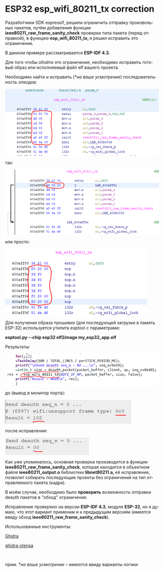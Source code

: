 # ESP32 esp_wifi_80211_tx correction

<html>

<head>
<meta http-equiv=Content-Type content="text/html; charset=windows-1251">
<meta name=Generator content="Microsoft Word 15 (filtered)">

</head>

<body lang=RU>

<div class=WordSection1>

<p class=MsoNormal>Разработчики <span lang=EN-US>SDK</span><span lang=EN-US> </span><span
lang=EN-US>espressif</span>, решили ограничить отправку произвольных пакетов,
путём добавления функции <b>ieee80211_raw_frame_sanity_check</b> проверки типа
пакета (перед отправкой), в функцию <b>esp_wifi_80211_tx, </b> я решил исправить это
ограничение.</p><p>В данном примере рассматривается <b>ESP-IDF 4.3.</b></p>

<p class=MsoNormal>Для того чтобы обойти это ограничение, необходимо исправить
готовый образ или исполняемый файл <span lang=EN-US>elf</span><span lang=EN-US>
</span>вашего проекта.</p>

<p class=MsoNormal>Необходимо найти и исправить (*<i>на ваше усмотрение</i>) последовательность опкодов:</p>

  <img align="center" src="https://github.com/sizeofrawdata/ESP32-esp_wifi_80211_tx-correction/blob/main/1.png"  alt="1">
  
<p class=MsoNormal>так:</p>
  
  <img align="center" src="https://github.com/sizeofrawdata/ESP32-esp_wifi_80211_tx-correction/blob/main/2.png"  alt="1">

<p></p>
<p></p>
<p>или просто:</p>

  <img align="center" src="https://github.com/sizeofrawdata/ESP32-esp_wifi_80211_tx-correction/blob/main/3.png"  alt="1">



<p class=MsoNormal>Для получения образа прошивки (для последующей загрузки в
память <span lang=EN-US>ESP</span>-32) используется утилита <span lang=EN-US>esptool</span>
с параметрами:</p>

<p class=MsoNormal><span lang=EN-US><b>esptool.py --chip esp32 elf2image
my_esp32_app.elf</b></span></p>

<p class=MsoNormal>Результаты:</p>

  <img align="center" src="https://github.com/sizeofrawdata/ESP32-esp_wifi_80211_tx-correction/blob/main/4.png"  alt="1">

<p class=MsoNormal>до (вывод в монитор порта):</p>

  <img align="center" src="https://github.com/sizeofrawdata/ESP32-esp_wifi_80211_tx-correction/blob/main/5.png"  alt="1">

<p class=MsoNormal>после исправления:</p>

  <img align="center" src="https://github.com/sizeofrawdata/ESP32-esp_wifi_80211_tx-correction/blob/main/6.png"  alt="1">

<p class=MsoNormal>Как уже упоминалось, основная проверка производится в
функции <b>ieee80211_raw_frame_sanity_check</b>, которая находится в объектном
файле <b>ieee80211_output.o</b>  <span style='font-family:"Arial",sans-serif;
color:#202124;background:white'>библиотеки</span> <b>libnet80211.a, </b>её
исправление, позволит собирать последующие проекты без ограничений на тип
отправляемого пакета (кадра). </p>

<p class=MsoNormal>В моём случае, необходимо было <b>проверить</b> возможность
отправки <span lang=EN-US>deauth</span><span lang=EN-US> </span>пакетов в "обход"
ограничения.</p>

<p class=MsoNormal>Исправление проверено на версии <b>ESP-IDF 4.3</b>, модуля <span
lang=EN-US><b>ESP</span>-32</b>, но я думаю, что этот вариант применим и к предыдущим
версиям (имеется ввиду обход <b>ieee80211_raw_frame_sanity_check</b>).</p>

<p class=MsoNormal>Использованные инструменты:</p>

<p><a href="https://ghidra-sre.org/" target="_blank">Ghidra</a></p>   
<p><a href="https://github.com/yath/ghidra-xtensa" target="_blank">ghidra-xtensa</a></p>  
<p class=MsoNormal>&nbsp;</p>

  
<p class=MsoNormal>прим. *<i>на ваше усмотрение</i> – имеются ввиду варианты логики</p>  
</div>

</body>

</html>
